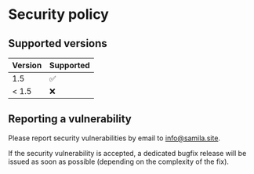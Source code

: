 # Security policy

## Supported versions

| Version       | Supported          |
| ------------- | ------------------ |
| 1.5           | :white_check_mark: |
| < 1.5         | :x:                |

## Reporting a vulnerability

Please report security vulnerabilities by email to [info@samila.site](mailto:info@samila.site "info@samila.site").

If the security vulnerability is accepted, a dedicated bugfix release will be issued as soon as possible (depending on the complexity of the fix).